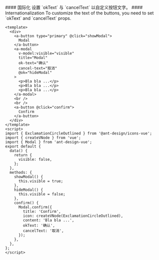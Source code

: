 <cn>
#### 国际化
设置 `okText` 与 `cancelText` 以自定义按钮文字。
</cn>

<us>
#### Internationalization
To customize the text of the buttons, you need to set `okText` and `cancelText` props.
</us>

```vue
<template>
  <div>
    <a-button type="primary" @click="showModal">
      Modal
    </a-button>
    <a-modal
      v-model:visible="visible"
      title="Modal"
      ok-text="确认"
      cancel-text="取消"
      @ok="hideModal"
    >
      <p>Bla bla ...</p>
      <p>Bla bla ...</p>
      <p>Bla bla ...</p>
    </a-modal>
    <br />
    <br />
    <a-button @click="confirm">
      Confirm
    </a-button>
  </div>
</template>
<script>
import { ExclamationCircleOutlined } from '@ant-design/icons-vue';
import { createVNode } from 'vue';
import { Modal } from 'ant-design-vue';
export default {
  data() {
    return {
      visible: false,
    };
  },
  methods: {
    showModal() {
      this.visible = true;
    },
    hideModal() {
      this.visible = false;
    },
    confirm() {
      Modal.confirm({
        title: 'Confirm',
        icon: createVNode(ExclamationCircleOutlined),
        content: 'Bla bla ...',
        okText: '确认',
        cancelText: '取消',
      });
    },
  },
};
</script>
```
